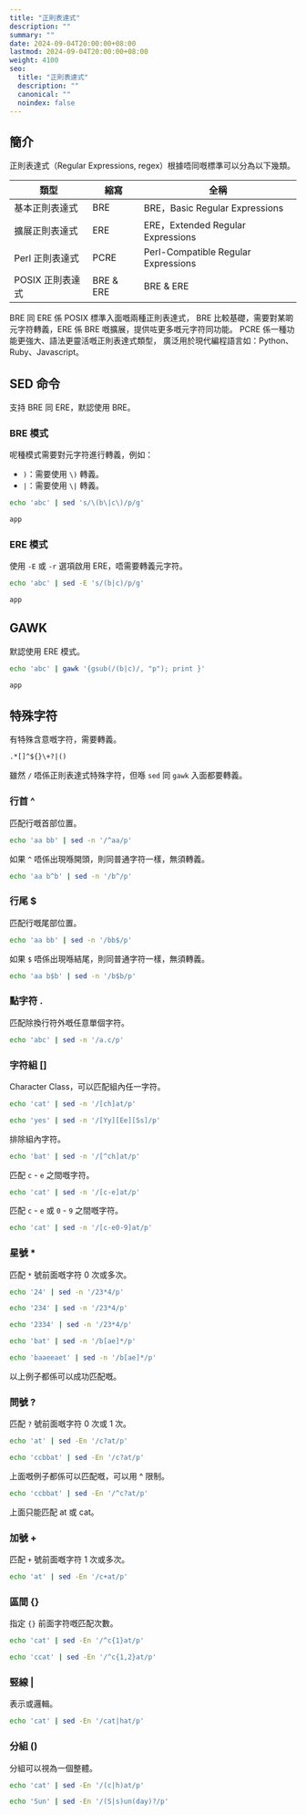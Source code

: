 ```yaml
---
title: "正則表達式"
description: ""
summary: ""
date: 2024-09-04T20:00:00+08:00
lastmod: 2024-09-04T20:00:00+08:00
weight: 4100
seo:
  title: "正則表達式"
  description: ""
  canonical: ""
  noindex: false
---
```


## 簡介

正則表達式（Regular Expressions, regex）根據唔同嘅標準可以分為以下幾類。

| 類型 | 縮寫 | 全稱 |
| --- | --- | --- |
| 基本正則表達式 | BRE | BRE，Basic Regular Expressions |
| 擴展正則表達式 | ERE | ERE，Extended Regular Expressions |
| Perl 正則表達式 | PCRE | Perl-Compatible Regular Expressions |
| POSIX 正則表達式 | BRE & ERE | BRE & ERE |

BRE 同 ERE 係 POSIX 標準入面嘅兩種正則表達式，
BRE 比較基礎，需要對某啲元字符轉義，ERE 係 BRE 嘅擴展，提供咗更多嘅元字符同功能。
PCRE 係一種功能更強大、語法更靈活嘅正則表達式類型，
廣泛用於現代編程語言如：Python、Ruby、Javascript。

## SED 命令

支持 BRE 同 ERE，默認使用 BRE。

### BRE 模式

呢種模式需要對元字符進行轉義，例如：

* `)`：需要使用 `\)` 轉義。
* `|`：需要使用 `\|` 轉義。

```bash {frame="none"}
echo 'abc' | sed 's/\(b\|c\)/p/g'
```

```txt {frame="none"}
app
```

### ERE 模式

使用 `-E` 或 `-r` 選項啟用 ERE，唔需要轉義元字符。

```bash {frame="none"}
echo 'abc' | sed -E 's/(b|c)/p/g'
```

```txt {frame="none"}
app
```

## GAWK

默認使用 ERE 模式。

```bash {frame="none"}
echo 'abc' | gawk '{gsub(/(b|c)/, "p"); print }'
```

```txt {frame="none"}
app
```

## 特殊字符

有特殊含意嘅字符，需要轉義。

```txt {frame="none"}
.*[]^${}\+?|()
```

雖然 `/` 唔係正則表達式特殊字符，但喺 `sed` 同 `gawk` 入面都要轉義。

### 行首 ^

匹配行嘅首部位置。

```bash {frame="none"}
echo 'aa bb' | sed -n '/^aa/p'
```

如果 `^` 唔係出現喺開頭，則同普通字符一樣，無須轉義。

```bash {frame="none"}
echo 'aa b^b' | sed -n '/b^/p'
```

### 行尾 $

匹配行嘅尾部位置。

```bash {frame="none"}
echo 'aa bb' | sed -n '/bb$/p'
```

如果 `$` 唔係出現喺結尾，則同普通字符一樣，無須轉義。

```bash {frame="none"}
echo 'aa b$b' | sed -n '/b$b/p'
```

### 點字符 \.

匹配除換行符外嘅任意單個字符。

```bash {frame="none"}
echo 'abc' | sed -n '/a.c/p'
```

### 字符組 []

Character Class，可以匹配組內任一字符。

```bash {frame="none"}
echo 'cat' | sed -n '/[ch]at/p'
```

```bash {frame="none"}
echo 'yes' | sed -n '/[Yy][Ee][Ss]/p'
```

排除組內字符。

```bash {frame="none"}
echo 'bat' | sed -n '/[^ch]at/p'
```

匹配 `c` - `e` 之間嘅字符。

```bash {frame="none"}
echo 'cat' | sed -n '/[c-e]at/p'
```

匹配 `c` - `e` 或 `0` - `9` 之間嘅字符。

```bash {frame="none"}
echo 'cat' | sed -n '/[c-e0-9]at/p'
```

### 星號 *

匹配 `*` 號前面嘅字符 0 次或多次。

```bash {frame="none"}
echo '24' | sed -n '/23*4/p'
```

```bash {frame="none"}
echo '234' | sed -n '/23*4/p'
```

```bash {frame="none"}
echo '2334' | sed -n '/23*4/p'
```

```bash {frame="none"}
echo 'bat' | sed -n '/b[ae]*/p'
```

```bash {frame="none"}
echo 'baaeeaet' | sed -n '/b[ae]*/p'
```

以上例子都係可以成功匹配嘅。

### 問號 ?

匹配 `?` 號前面嘅字符 0 次或 1 次。

```bash {frame="none"}
echo 'at' | sed -En '/c?at/p'
```

```bash {frame="none"}
echo 'ccbbat' | sed -En '/c?at/p'
```

上面嘅例子都係可以匹配嘅，可以用 ^ 限制。

```bash {frame="none"}
echo 'ccbbat' | sed -En '/^c?at/p'
```

上面只能匹配 at 或 cat。

### 加號 +

匹配 `+` 號前面嘅字符 1 次或多次。

```bash {frame="none"}
echo 'at' | sed -En '/c+at/p'
```

### 區間 {}

指定 `{}` 前面字符嘅匹配次數。

```bash {frame="none"}
echo 'cat' | sed -En '/^c{1}at/p'
```

```bash {frame="none"}
echo 'ccat' | sed -En '/^c{1,2}at/p'
```

### 竪線 |

表示或邏輯。

```bash {frame="none"}
echo 'cat' | sed -En '/cat|hat/p'
```

### 分組 ()

分組可以視為一個整體。

```bash {frame="none"}
echo 'cat' | sed -En '/(c|h)at/p'
```

```bash {frame="none"}
echo 'Sun' | sed -En '/(S|s)un(day)?/p'
```

